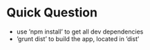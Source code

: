 Quick Question
=============

* use ’npm install’ to get all dev dependencies
* ’grunt dist’ to build the app, located in ’dist’
